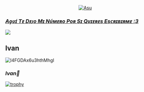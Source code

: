 <p align="center">
  <a href="https://github.com/elias1524"><img src="http://readme-typing-svg.herokuapp.com?color=ffc012&center=true&vCenter=true&multiline=false&lines=Hola+Soy+Alberto;Soy+Residente+De+Paraguay;XD" alt="Asu">
</p>

### *Aϙᴜɪ́ Tᴇ Dᴇᴊᴏ Mɪ Nᴜ́ᴍᴇʀᴏ Pᴏʀ Sɪ Qᴜɪᴇʀᴇs Esᴄʀɪʙɪʀᴍᴇ :3*

<a href="http://wa.me/595972157130" target="blank"><img src="https://img.shields.io/badge/ALBERTO-30302f?style=flat&logo=whatsapp" /></a>

## **Ivan**
![l4FGDAx6u3hthMhgI](https://user-images.githubusercontent.com/100887441/160191308-d1436996-62d4-4638-8993-4667a20cc15b.gif)

### *Ivan🌹*


[![trophy](https://github-profile-trophy.vercel.app/?username=ALBERTO9883&theme=onedark)](https://github.com/ryo-ma/github-profile-trophy)